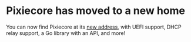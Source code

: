 # Pixiecore has moved to a new home

You can now find Pixiecore at its
[new address](https://github.com/google/netboot/tree/master/pixiecore),
with UEFI support, DHCP relay support, a Go library with an API, and more!

